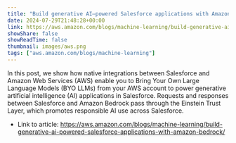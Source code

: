 ```yaml
---
title: "Build generative AI–powered Salesforce applications with Amazon Bedrock"
date: 2024-07-29T21:48:28+00:00
link: https://aws.amazon.com/blogs/machine-learning/build-generative-ai-powered-salesforce-applications-with-amazon-bedrock/
showShare: false
showReadTime: false
thumbnail: images/aws.png
tags: ["aws.amazon.com/blogs/machine-learning"]
---
```

In this post, we show how native integrations between Salesforce and Amazon Web Services (AWS) enable you to Bring Your Own Large Language Models (BYO LLMs) from your AWS account to power generative artificial intelligence (AI) applications in Salesforce. Requests and responses between Salesforce and Amazon Bedrock pass through the Einstein Trust Layer, which promotes responsible AI use across Salesforce.

- Link to article: https://aws.amazon.com/blogs/machine-learning/build-generative-ai-powered-salesforce-applications-with-amazon-bedrock/